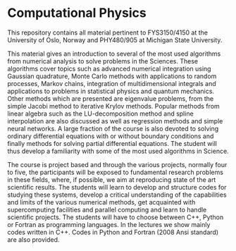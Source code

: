 # Computational Physics
This repository contains all material pertinent to FYS3150/4150 at the University of Oslo, Norway and PHY480/905 at Michigan State University. 

This material gives an introduction to several of the most used algorithms from numerical analysis to solve problems in the Sciences. These algorithms cover topics such as advanced numerical integration using Gaussian quadrature, Monte Carlo methods with applications to random processes, Markov chains, integration of multidimensional integrals and applications to problems in statistical physics and quantum mechanics. Other methods which are presented are eigenvalue problems, from the simple Jacobi method to iterative Krylov methods. Popular methods from linear algebra such as the LU-decomposition method and spline interpolation are also discussed as well as regression methods and simple neural networks. A large fraction of the course is also devoted to solving ordinary differential equations with or without boundary conditions and finally methods for solving partial differential equations. The student will thus develop a familiarity with some of the most used algorithms in Science.

The course is project based and through the various projects, normally four to five, the participants will be exposed to fundamental research problems in these fields, where, if possible, we aim at reproducing state of the art scientific results. The students will learn to develop and structure codes for studying these systems, develop a critical understanding of the capabilities and limits of the various numerical methods, get acquainted with supercomputing facilities and parallel computing and learn to handle scientific projects. The students will have to choose between C++, Python or Fortran as programming languages. In the lectures we show mainly codes written in C++. Codes in Python and Fortran (2008 Ansi standard) are also provided.
